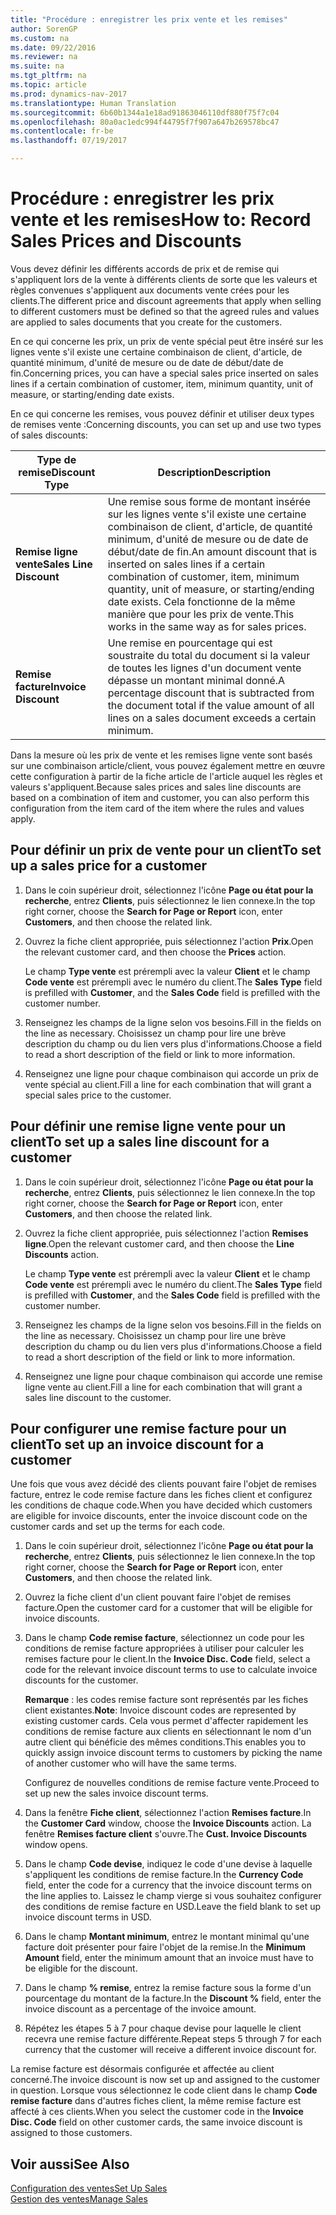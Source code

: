 ```yaml
---
title: "Procédure : enregistrer les prix vente et les remises"
author: SorenGP
ms.custom: na
ms.date: 09/22/2016
ms.reviewer: na
ms.suite: na
ms.tgt_pltfrm: na
ms.topic: article
ms.prod: dynamics-nav-2017
ms.translationtype: Human Translation
ms.sourcegitcommit: 6b60b1344a1e18ad91863046110df880f75f7c04
ms.openlocfilehash: 80a0ac1edc994f44795f7f907a647b269578bc47
ms.contentlocale: fr-be
ms.lasthandoff: 07/19/2017

---
```


# <a name="how-to-record-sales-prices-and-discounts"></a><span data-ttu-id="ffa03-102">Procédure : enregistrer les prix vente et les remises</span><span class="sxs-lookup"><span data-stu-id="ffa03-102">How to: Record Sales Prices and Discounts</span></span>
<span data-ttu-id="ffa03-103">Vous devez définir les différents accords de prix et de remise qui s'appliquent lors de la vente à différents clients de sorte que les valeurs et règles convenues s'appliquent aux documents vente crées pour les clients.</span><span class="sxs-lookup"><span data-stu-id="ffa03-103">The different price and discount agreements that apply when selling to different customers must be defined so that the agreed rules and values are applied to sales documents that you create for the customers.</span></span>

<span data-ttu-id="ffa03-104">En ce qui concerne les prix, un prix de vente spécial peut être inséré sur les lignes vente s'il existe une certaine combinaison de client, d'article, de quantité minimum, d'unité de mesure ou de date de début/date de fin.</span><span class="sxs-lookup"><span data-stu-id="ffa03-104">Concerning prices, you can have a special sales price inserted on sales lines if a certain combination of customer, item, minimum quantity, unit of measure, or starting/ending date exists.</span></span>

<span data-ttu-id="ffa03-105">En ce qui concerne les remises, vous pouvez définir et utiliser deux types de remises vente :</span><span class="sxs-lookup"><span data-stu-id="ffa03-105">Concerning discounts, you can set up and use two types of sales discounts:</span></span>

|<span data-ttu-id="ffa03-106">Type de remise</span><span class="sxs-lookup"><span data-stu-id="ffa03-106">Discount Type</span></span> |<span data-ttu-id="ffa03-107">Description</span><span class="sxs-lookup"><span data-stu-id="ffa03-107">Description</span></span> |
|--------------|------------|
|<span data-ttu-id="ffa03-108">**Remise ligne vente**</span><span class="sxs-lookup"><span data-stu-id="ffa03-108">**Sales Line Discount**</span></span>|<span data-ttu-id="ffa03-109">Une remise sous forme de montant insérée sur les lignes vente s'il existe une certaine combinaison de client, d'article, de quantité minimum, d'unité de mesure ou de date de début/date de fin.</span><span class="sxs-lookup"><span data-stu-id="ffa03-109">An amount discount that is inserted on sales lines if a certain combination of customer, item, minimum quantity, unit of measure, or starting/ending date exists.</span></span> <span data-ttu-id="ffa03-110">Cela fonctionne de la même manière que pour les prix de vente.</span><span class="sxs-lookup"><span data-stu-id="ffa03-110">This works in the same way as for sales prices.</span></span>|
|<span data-ttu-id="ffa03-111">**Remise facture**</span><span class="sxs-lookup"><span data-stu-id="ffa03-111">**Invoice Discount**</span></span>|<span data-ttu-id="ffa03-112">Une remise en pourcentage qui est soustraite du total du document si la valeur de toutes les lignes d'un document vente dépasse un montant minimal donné.</span><span class="sxs-lookup"><span data-stu-id="ffa03-112">A percentage discount that is subtracted from the document total if the value amount of all lines on a sales document exceeds a certain minimum.</span></span>|

<span data-ttu-id="ffa03-113">Dans la mesure où les prix de vente et les remises ligne vente sont basés sur une combinaison article/client, vous pouvez également mettre en œuvre cette configuration à partir de la fiche article de l'article auquel les règles et valeurs s'appliquent.</span><span class="sxs-lookup"><span data-stu-id="ffa03-113">Because sales prices and sales line discounts are based on a combination of item and customer, you can also perform this configuration from the item card of the item where the rules and values apply.</span></span>

## <a name="to-set-up-a-sales-price-for-a-customer"></a><span data-ttu-id="ffa03-114">Pour définir un prix de vente pour un client</span><span class="sxs-lookup"><span data-stu-id="ffa03-114">To set up a sales price for a customer</span></span>
1. <span data-ttu-id="ffa03-115">Dans le coin supérieur droit, sélectionnez l'icône **Page ou état pour la recherche**, entrez **Clients**, puis sélectionnez le lien connexe.</span><span class="sxs-lookup"><span data-stu-id="ffa03-115">In the top right corner, choose the **Search for Page or Report** icon, enter **Customers**, and then choose the related link.</span></span>
2. <span data-ttu-id="ffa03-116">Ouvrez la fiche client appropriée, puis sélectionnez l'action **Prix**.</span><span class="sxs-lookup"><span data-stu-id="ffa03-116">Open the relevant customer card, and then choose the **Prices** action.</span></span>

    <span data-ttu-id="ffa03-117">Le champ **Type vente** est prérempli avec la valeur **Client** et le champ **Code vente** est prérempli avec le numéro du client.</span><span class="sxs-lookup"><span data-stu-id="ffa03-117">The **Sales Type** field is prefilled with **Customer**, and the **Sales Code** field is prefilled with the customer number.</span></span>
3. <span data-ttu-id="ffa03-118">Renseignez les champs de la ligne selon vos besoins.</span><span class="sxs-lookup"><span data-stu-id="ffa03-118">Fill in the fields on the line as necessary.</span></span> <span data-ttu-id="ffa03-119">Choisissez un champ pour lire une brève description du champ ou du lien vers plus d'informations.</span><span class="sxs-lookup"><span data-stu-id="ffa03-119">Choose a field to read a short description of the field or link to more information.</span></span>
4. <span data-ttu-id="ffa03-120">Renseignez une ligne pour chaque combinaison qui accorde un prix de vente spécial au client.</span><span class="sxs-lookup"><span data-stu-id="ffa03-120">Fill a line for each combination that will grant a special sales price to the customer.</span></span>

## <a name="to-set-up-a-sales-line-discount-for-a-customer"></a><span data-ttu-id="ffa03-121">Pour définir une remise ligne vente pour un client</span><span class="sxs-lookup"><span data-stu-id="ffa03-121">To set up a sales line discount for a customer</span></span>
1. <span data-ttu-id="ffa03-122">Dans le coin supérieur droit, sélectionnez l'icône **Page ou état pour la recherche**, entrez **Clients**, puis sélectionnez le lien connexe.</span><span class="sxs-lookup"><span data-stu-id="ffa03-122">In the top right corner, choose the **Search for Page or Report** icon, enter **Customers**, and then choose the related link.</span></span>
2. <span data-ttu-id="ffa03-123">Ouvrez la fiche client appropriée, puis sélectionnez l'action **Remises ligne**.</span><span class="sxs-lookup"><span data-stu-id="ffa03-123">Open the relevant customer card, and then choose the **Line Discounts** action.</span></span>

    <span data-ttu-id="ffa03-124">Le champ **Type vente** est prérempli avec la valeur **Client** et le champ **Code vente** est prérempli avec le numéro du client.</span><span class="sxs-lookup"><span data-stu-id="ffa03-124">The **Sales Type** field is prefilled with **Customer**, and the **Sales Code** field is prefilled with the customer number.</span></span>
3.  <span data-ttu-id="ffa03-125">Renseignez les champs de la ligne selon vos besoins.</span><span class="sxs-lookup"><span data-stu-id="ffa03-125">Fill in the fields on the line as necessary.</span></span> <span data-ttu-id="ffa03-126">Choisissez un champ pour lire une brève description du champ ou du lien vers plus d'informations.</span><span class="sxs-lookup"><span data-stu-id="ffa03-126">Choose a field to read a short description of the field or link to more information.</span></span>
4. <span data-ttu-id="ffa03-127">Renseignez une ligne pour chaque combinaison qui accorde une remise ligne vente au client.</span><span class="sxs-lookup"><span data-stu-id="ffa03-127">Fill a line for each combination that will grant a sales line discount to the customer.</span></span>

## <a name="to-set-up-an-invoice-discount-for-a-customer"></a><span data-ttu-id="ffa03-128">Pour configurer une remise facture pour un client</span><span class="sxs-lookup"><span data-stu-id="ffa03-128">To set up an invoice discount for a customer</span></span>
<span data-ttu-id="ffa03-129">Une fois que vous avez décidé des clients pouvant faire l'objet de remises facture, entrez le code remise facture dans les fiches client et configurez les conditions de chaque code.</span><span class="sxs-lookup"><span data-stu-id="ffa03-129">When you have decided which customers are eligible for invoice discounts, enter the invoice discount code on the customer cards and set up the terms for each code.</span></span>

1. <span data-ttu-id="ffa03-130">Dans le coin supérieur droit, sélectionnez l'icône **Page ou état pour la recherche**, entrez **Clients**, puis sélectionnez le lien connexe.</span><span class="sxs-lookup"><span data-stu-id="ffa03-130">In the top right corner, choose the **Search for Page or Report** icon, enter **Customers**, and then choose the related link.</span></span>
2. <span data-ttu-id="ffa03-131">Ouvrez la fiche client d'un client pouvant faire l'objet de remises facture.</span><span class="sxs-lookup"><span data-stu-id="ffa03-131">Open the customer card for a customer that will be eligible for invoice discounts.</span></span>
3. <span data-ttu-id="ffa03-132">Dans le champ **Code remise facture**, sélectionnez un code pour les conditions de remise facture appropriées à utiliser pour calculer les remises facture pour le client.</span><span class="sxs-lookup"><span data-stu-id="ffa03-132">In the **Invoice Disc. Code** field, select a code for the relevant invoice discount terms to use to calculate invoice discounts for the customer.</span></span>

    <span data-ttu-id="ffa03-133">**Remarque** : les codes remise facture sont représentés par les fiches client existantes.</span><span class="sxs-lookup"><span data-stu-id="ffa03-133">**Note**: Invoice discount codes are represented by existing customer cards.</span></span> <span data-ttu-id="ffa03-134">Cela vous permet d'affecter rapidement les conditions de remise facture aux clients en sélectionnant le nom d'un autre client qui bénéficie des mêmes conditions.</span><span class="sxs-lookup"><span data-stu-id="ffa03-134">This enables you to quickly assign invoice discount terms to customers by picking the name of another customer who will have the same terms.</span></span>

    <span data-ttu-id="ffa03-135">Configurez de nouvelles conditions de remise facture vente.</span><span class="sxs-lookup"><span data-stu-id="ffa03-135">Proceed to set up new the sales invoice discount terms.</span></span>
4. <span data-ttu-id="ffa03-136">Dans la fenêtre **Fiche client**, sélectionnez l'action **Remises facture**.</span><span class="sxs-lookup"><span data-stu-id="ffa03-136">In the **Customer Card** window, choose the **Invoice Discounts** action.</span></span> <span data-ttu-id="ffa03-137">La fenêtre **Remises facture client** s'ouvre.</span><span class="sxs-lookup"><span data-stu-id="ffa03-137">The **Cust. Invoice Discounts** window opens.</span></span>
5. <span data-ttu-id="ffa03-138">Dans le champ **Code devise**, indiquez le code d'une devise à laquelle s'appliquent les conditions de remise facture.</span><span class="sxs-lookup"><span data-stu-id="ffa03-138">In the **Currency Code** field, enter the code for a currency that the invoice discount terms on the line applies to.</span></span> <span data-ttu-id="ffa03-139">Laissez le champ vierge si vous souhaitez configurer des conditions de remise facture en USD.</span><span class="sxs-lookup"><span data-stu-id="ffa03-139">Leave the field blank to set up invoice discount terms in USD.</span></span>
6. <span data-ttu-id="ffa03-140">Dans le champ **Montant minimum**, entrez le montant minimal qu'une facture doit présenter pour faire l'objet de la remise.</span><span class="sxs-lookup"><span data-stu-id="ffa03-140">In the **Minimum Amount** field, enter the minimum amount that an invoice must have to be eligible for the discount.</span></span>
7. <span data-ttu-id="ffa03-141">Dans le champ **% remise**, entrez la remise facture sous la forme d'un pourcentage du montant de la facture.</span><span class="sxs-lookup"><span data-stu-id="ffa03-141">In the **Discount %** field, enter the invoice discount as a percentage of the invoice amount.</span></span>
8. <span data-ttu-id="ffa03-142">Répétez les étapes 5 à 7 pour chaque devise pour laquelle le client recevra une remise facture différente.</span><span class="sxs-lookup"><span data-stu-id="ffa03-142">Repeat steps 5 through 7 for each currency that the customer will receive a different invoice discount for.</span></span>

<span data-ttu-id="ffa03-143">La remise facture est désormais configurée et affectée au client concerné.</span><span class="sxs-lookup"><span data-stu-id="ffa03-143">The invoice discount is now set up and assigned to the customer in question.</span></span> <span data-ttu-id="ffa03-144">Lorsque vous sélectionnez le code client dans le champ **Code remise facture** dans d'autres fiches client, la même remise facture est affecté à ces clients.</span><span class="sxs-lookup"><span data-stu-id="ffa03-144">When you select the customer code in the **Invoice Disc. Code** field on other customer cards, the same invoice discount is assigned to those customers.</span></span>

## <a name="see-also"></a><span data-ttu-id="ffa03-145">Voir aussi</span><span class="sxs-lookup"><span data-stu-id="ffa03-145">See Also</span></span>  
[<span data-ttu-id="ffa03-146">Configuration des ventes</span><span class="sxs-lookup"><span data-stu-id="ffa03-146">Set Up Sales</span></span>](sales-setup-sales.md)  
[<span data-ttu-id="ffa03-147">Gestion des ventes</span><span class="sxs-lookup"><span data-stu-id="ffa03-147">Manage Sales</span></span>](sales-manage-sales.md)

